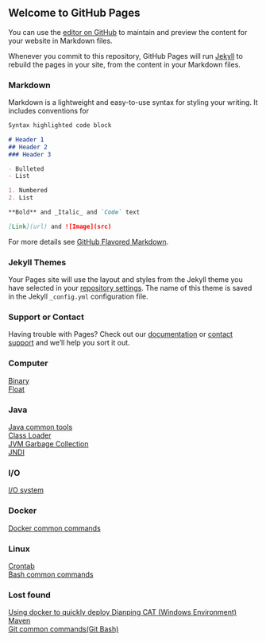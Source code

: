## Welcome to GitHub Pages

You can use the [editor on GitHub](https://github.com/jin-sheng/jin-sheng.github.io/edit/master/README.md) to maintain and preview the content for your website in Markdown files.

Whenever you commit to this repository, GitHub Pages will run [Jekyll](https://jekyllrb.com/) to rebuild the pages in your site, from the content in your Markdown files.

### Markdown

Markdown is a lightweight and easy-to-use syntax for styling your writing. It includes conventions for

```markdown
Syntax highlighted code block

# Header 1
## Header 2
### Header 3

- Bulleted
- List

1. Numbered
2. List

**Bold** and _Italic_ and `Code` text

[Link](url) and ![Image](src)
```

For more details see [GitHub Flavored Markdown](https://guides.github.com/features/mastering-markdown/).

### Jekyll Themes

Your Pages site will use the layout and styles from the Jekyll theme you have selected in your [repository settings](https://github.com/jin-sheng/jin-sheng.github.io/settings). The name of this theme is saved in the Jekyll `_config.yml` configuration file.

### Support or Contact

Having trouble with Pages? Check out our [documentation](https://help.github.com/categories/github-pages-basics/) or [contact support](https://github.com/contact) and we’ll help you sort it out.

### Computer
[Binary](https://jin-sheng.github.io/computer/binary)  
[Float](https://jin-sheng.github.io/computer/float)

### Java
[Java common tools](https://jin-sheng.github.io/java/java-common-tools)  
[Class Loader](https://jin-sheng.github.io/java/jvm/class-loader)  
[JVM Garbage Collection](https://jin-sheng.github.io/java/jvm/jvm-garbage-collection)  
[JNDI](https://jin-sheng.github.io/java/java/jndi)

### I/O
[I/O system](https://jin-sheng.github.io/io/system)

### Docker
[Docker common commands](https://jin-sheng.github.io/docker/docker-common-commands)

### Linux
[Crontab](https://jin-sheng.github.io/linux/crontab)  
[Bash common commands](https://jin-sheng.github.io/linux/bash-common-commands)

### Lost found
[Using docker to quickly deploy Dianping CAT (Windows Environment)](https://jin-sheng.github.io/lost-found/dianping-cat)  
[Maven](https://jin-sheng.github.io/lost-found/maven)  
[Git common commands(Git Bash)](https://jin-sheng.github.io/lost-found/git-common-commands)
